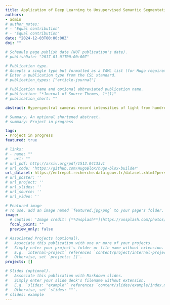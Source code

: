 ```yaml
---
title: Application of Deep Learning to Unsupervised Semantic Segmentation and Anomaly Detection of Apple Tree Leaves in Hyperspectral Images
authors:
- admin
# author_notes:
# - "Equal contribution"
# - "Equal contribution"
date: "2024-12-03T00:00:00Z"
doi: ""

# Schedule page publish date (NOT publication's date).
# publishDate: "2017-01-01T00:00:00Z"

# Publication type.
# Accepts a single type but formatted as a YAML list (for Hugo requirements).
# Enter a publication type from the CSL standard.
# publication_types: ["article-journal"]

# Publication name and optional abbreviated publication name.
# publication: "*Journal of Source Themes, 1*(1)"
# publication_short: ""

abstract: Hyperspectral cameras record intensities of light from hundreds to thousands of wavebands, generating a three-dimensional image comprised of two spatial dimensions and one spectral dimension. Hyperspectral images can encode significantly more information in a single image compared to RGB images. Given more complex data, the nonlinear relationships extracted by deep learning models can span a wide range of the light spectrum. To investigate the application of deep learning to hyperspectral imaging (HSI) data, an unsupervised deep learning model is used for the semantic segmentation of hyperspectral images of plant data and the detection of anomalies to assess the health of the plants. The 3D stacked convolutional autoencoder W-Net is trained on hyperspectral images of apple tree leaves infected with fire blight to identify abnormalities in their state of health. Due to the high dimensionality of the data, dimensionality reduction facilitated by the deep convolutional autoencoder compresses the images and uncovers high-level features. Moreover, HSI data is time-consuming and expensive to label, so an unsupervised learning method is applied to cluster patterns for segmentation and anomaly detection. Data containing light reflected off plants is chosen to apply unsupervised deep learning to the unpredictability of organic matter and to the invisible ranges of the spectrum that may indicate potential anomalous features in plant health.

# Summary. An optional shortened abstract.
# summary: Project in progress

tags:
- Project in progress
featured: true

# links:
# - name: ""
#   url: ""
# url_pdf: http://arxiv.org/pdf/1512.04133v1
# url_code: 'https://github.com/HugoBlox/hugo-blox-builder'
url_dataset: https://entrepot.recherche.data.gouv.fr/dataset.xhtml?persistentId=doi:10.57745/R6AMN3
# url_poster: ''
# url_project: ''
# url_slides: ''
# url_source: ''
# url_video: ''

# Featured image
# To use, add an image named `featured.jpg/png` to your page's folder. 
image:
  # caption: 'Image credit: [**Unsplash**](https://unsplash.com/photos/jdD8gXaTZsc)'
  focal_point: ""
  preview_only: false

# Associated Projects (optional).
#   Associate this publication with one or more of your projects.
#   Simply enter your project's folder or file name without extension.
#   E.g. `internal-project` references `content/project/internal-project/index.md`.
#   Otherwise, set `projects: []`.
projects: []

# Slides (optional).
#   Associate this publication with Markdown slides.
#   Simply enter your slide deck's filename without extension.
#   E.g. `slides: "example"` references `content/slides/example/index.md`.
#   Otherwise, set `slides: ""`.
# slides: example
---
```


<!-- {{% callout note %}}
Click the *Cite* button above to demo the feature to enable visitors to import publication metadata into their reference management software.
{{% /callout %}}

{{% callout note %}}
Create your slides in Markdown - click the *Slides* button to check out the example.
{{% /callout %}}

Add the publication's **full text** or **supplementary notes** here. You can use rich formatting such as including [code, math, and images](https://docs.hugoblox.com/content/writing-markdown-latex/). -->
